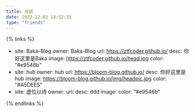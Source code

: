 ```yaml
---
title: 友链
date: 2022-12-03 14:52:55
type: "friends"
---
```


{% links %}
- site: Baka-Blog
  owner: Baka-Blog
  url:  https://ztfcoder.github.io/
  desc: 你好这里是Baka
  image: https://ztfcoder.github.io/head.jpg
  color: "#e9546b"
- site: hub
  owner: hub
  url: https://bloom-blog.github.io/
  desc:  你好这里是hub
  image: https://bloom-blog.github.io/img/headpic.jpg
  color: "#A5DEE5"
- site: 虚位以待
  owner: 
  url: 
  desc:  ddd
  image: 
  color: "#e9546b"

{% endlinks %}

  

  

  